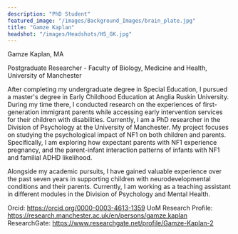 ```yaml
---
description: "PhD Student"
featured_image: "/images/Background_Images/brain_plate.jpg"
title: "Gamze Kaplan"
headshot: "/images/Headshots/HS_GK.jpg"
---
```


<!-- ![img](/images/Headshots/HS_CLC2.jpg) -->

Gamze Kaplan, MA

Postgraduate Researcher - Faculty of Biology, Medicine and Health, University of Manchester

After completing my undergraduate degree in Special Education, I pursued a master's degree in Early Childhood Education at Anglia Ruskin University. During my time there, I conducted research on the experiences of first-generation immigrant parents while accessing early intervention services for their children with disabilities. Currently, I am a PhD researcher in the Division of Psychology at the University of Manchester. My project focuses on studying the psychological impact of NF1 on both children and parents. Specifically, I am exploring how expectant parents with NF1 experience pregnancy, and the parent-infant interaction patterns of infants with NF1 and familial ADHD likelihood. 

Alongside my academic pursuits, I have gained valuable experience over the past seven years in supporting children with neurodevelopmental conditions and their parents. Currently, I am working as a teaching assistant in different modules in the Division of Psychology and Mental Health.

 

Orcid: https://orcid.org/0000-0003-4613-1359
UoM Research Profile: https://research.manchester.ac.uk/en/persons/gamze.kaplan
ResearchGate: https://www.researchgate.net/profile/Gamze-Kaplan-2